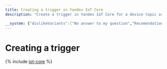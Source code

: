 ```yaml
---
title: Creating a trigger in Yandex IoT Core
description: "Create a trigger in Yandex IoT Core for a device topic or registry of the Yandex IoT Core service and process message copies using the Cloud Functions function. The trigger must be in the same cloud with the registry or device from which it reads messages."

__system: {"dislikeVariants":["No answer to my question","Recomendations didn't help","The content doesn't match title","Other"]}
---
```



# Creating a trigger

{% include [iot-core](../../_includes/functions/iot-core-trigger-create.md) %}